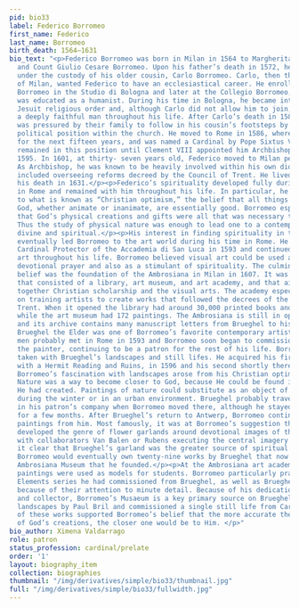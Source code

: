 ```yaml
---
pid: bio33
label: Federico Borromeo
first_name: Federico
last_name: Borromeo
birth_death: 1564–1631
bio_text: "<p>Federico Borromeo was born in Milan in 1564 to Margherita Trivulzio
  and Count Giulio Cesare Borromeo. Upon his father’s death in 1572, he was placed
  under the custody of his older cousin, Carlo Borromeo. Carlo, then the Archbishop
  of Milan, wanted Federico to have an ecclesiastical career. He enrolled the young
  Borromeo in the Studio di Bologna and later at the Collegio Borromeo, where Federico
  was educated as a humanist. During his time in Bologna, he became interested the
  Jesuit religious order and, although Carlo did not allow him to join, he remained
  a deeply faithful man throughout his life. After Carlo’s death in 1584, Federico
  was pressured by their family to follow in his cousin’s footsteps by obtaining a
  political position within the church. He moved to Rome in 1586, where he would live
  for the next fifteen years, and was named a Cardinal by Pope Sixtus V in 1587. He
  remained in this position until Clement VIII appointed him Archbishop of Milan in
  1595. In 1601, at thirty- seven years old, Federico moved to Milan permanently.
  As Archbishop, he was known to be heavily involved within his own diocese, which
  included overseeing reforms decreed by the Council of Trent. He lived in Milan until
  his death in 1631.</p><p>Federico’s spirituality developed fully during his time
  in Rome and remained with him throughout his life. In particular, he subscribed
  to what is known as “Christian optimism,” the belief that all things created by
  God, whether animate or inanimate, are essentially good. Borromeo especially believed
  that God’s physical creations and gifts were all that was necessary to save humanity.
  Thus the study of physical nature was enough to lead one to a contemplation of the
  divine and spiritual.</p><p>His interest in finding spirituality in the physical
  eventually led Borromeo to the art world during his time in Rome. He began as a
  Cardinal Protector of the Accademia di San Luca in 1593 and continued to support
  art throughout his life. Borromeo believed visual art could be used as an aid in
  devotional prayer and also as a stimulant of spirituality. The culmination of this
  belief was the foundation of the Ambrosiana in Milan in 1607. It was an institution
  that consisted of a library, art museum, and art academy, and that aimed to bring
  together Christian scholarship and the visual arts. The academy especially focused
  on training artists to create works that followed the decrees of the Council of
  Trent. When it opened the library had around 30,000 printed books and 15,000 manuscripts
  while the art museum had 172 paintings. The Ambrosiana is still in operation today,
  and its archive contains many manuscript letters from Brueghel to his patron.</p><p>Jan
  Brueghel the Elder was one of Borromeo’s favorite contemporary artists. The two
  men probably met in Rome in 1593 and Borromeo soon began to commission works by
  the painter, continuing to be a patron for the rest of his life. Borromeo was especially
  taken with Brueghel’s landscapes and still lifes. He acquired his first work, Landscape
  with a Hermit Reading and Ruins, in 1596 and his second shortly thereafter in 1597.
  Borromeo’s fascination with landscapes arose from his Christian optimist beliefs.
  Nature was a way to become closer to God, because He could be found in all that
  He had created. Paintings of nature could substitute as an object of spiritual contemplation
  during the winter or in an urban environment. Brueghel probably traveled to Milan
  in his patron’s company when Borromeo moved there, although he stayed with him only
  for a few months. After Brueghel’s return to Antwerp, Borromeo continued to obtain
  paintings from him. Most famously, it was at Borromeo’s suggestion that Brueghel
  developed the genre of flower garlands around devotional images of the Virgin Mary,
  with collaborators Van Balen or Rubens executing the central imagery. Borromeo made
  it clear that Brueghel’s garland was the greater source of spiritual fulfillment.
  Borromeo would eventually own twenty-nine works by Brueghel that now hang in the
  Ambrosiana Museum that he founded.</p><p>At the Ambrosiana art academy, Brueghel's
  paintings were used as models for students. Borromeo particularly praised the Four
  Elements series he had commissioned from Brueghel, as well as Brueghel’s other works,
  because of their attention to minute detail. Because of his dedication as a patron
  and collector, Borromeo’s Musaeum is a key primary source on Brueghel. He also collected
  landscapes by Paul Bril and commissioned a single still life from Caravaggio. All
  of these works supported Borromeo’s belief that the more accurate the representation
  of God’s creations, the closer one would be to Him. </p>"
bio_author: Ximena Valdarrago
role: patron
status_profession: cardinal/prelate
order: '1'
layout: biography_item
collection: biographies
thumbnail: "/img/derivatives/simple/bio33/thumbnail.jpg"
full: "/img/derivatives/simple/bio33/fullwidth.jpg"
---
```


